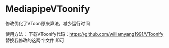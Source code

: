 # MediapipeVToonify
修改优化了VToon原来算法，减少运行时间

使用方法：
下载VToonify代码：https://github.com/williamyang1991/VToonify
替换我修改的这两个文件
即可
